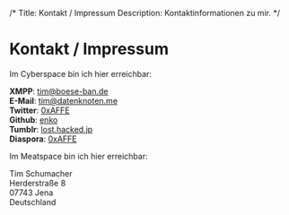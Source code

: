 /*
Title: Kontakt / Impressum
Description: Kontaktinformationen zu mir.
*/

# Kontakt / Impressum

Im Cyberspace bin ich hier erreichbar:

**XMPP**: [tim@boese-ban.de](xmpp:tim@boese-ban.de)  
**E-Mail**: [tim@datenknoten.me](mailto:tim@datenknoten.me)  
**Twitter**: [0xAFFE](https://twitter.com/0xAFFE)  
**Github**: [enko](https://github.com/enko)  
**Tumblr**: [lost.hacked.jp](http://lost.hacked.jp)  
**Diaspora**: [0xAFFE](https://jenaspora.de/u/0xaffe)  

Im Meatspace bin ich hier erreichbar:

Tim Schumacher  
Herderstraße 8  
07743 Jena  
Deutschland
